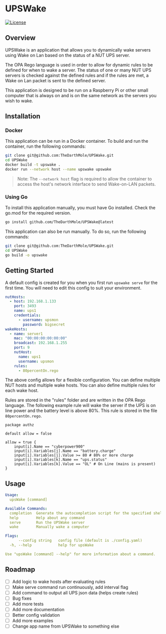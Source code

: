 # UPSWake

[![License](https://img.shields.io/badge/License-MIT-blue.svg)](LICENSE)

## Overview

UPSWake is an application that allows you to dynamically wake servers using Wake on Lan based on the status of a NUT UPS server.

The OPA Rego language is used in order to allow for dynamic rules to be defined for when to wake a server. The status of one or many NUT UPS servers is checked against the defined rules and if the rules are met, a Wake on Lan packet is sent to the defined server.

This application is designed to be run on a Raspberry Pi or other small computer that is always on and is on the same network as the servers you wish to wake.

## Installation

### Docker

This application can be run in a Docker container. To build and run the container, run the following commands:

```bash
git clone git@github.com:TheDarthMole/UPSWake.git
cd UPSWake
docker build -t upswake .
docker run --network host --name upswake upswake
```
> Note: The `--network host` flag is required to allow the container to access the host's network interface to send Wake-on-LAN packets.

### Using Go

To install this application manually, you must have Go installed. Check the go.mod for the required version.

```bash
go install github.com/TheDarthMole/UPSWake@latest
```

This application can also be run manually. To do so, run the following commands:

```bash
git clone git@github.com:TheDarthMole/UPSWake.git
cd UPSWake
go build -o upswake
```

## Getting Started

A default config is created for you when you first run `upswake serve` for the first time. You will need to edit this config to suit your environment.

```yaml
nutHosts:
  - host: 192.168.1.133
    port: 3493
    name: ups1
    credentials:
      - username: upsmon
        password: bigsecret
wakeHosts:
  - name: server1
    mac: "00:00:00:00:00:00"
    broadcast: 192.168.1.255
    port: 9
    nutHost:
      name: ups1
      username: upsmon
    rules:
      - 80percentOn.rego
```

The above config allows for a flexible configuration. You can define multiple NUT hosts and multiple wake hosts. You can also define multiple rules for each wake host.

Rules are stored in the "rules" folder and are written in the OPA Rego language. The following example rule will wake the server if the UPS is on line power and the battery level is above 80%. This rule is stored in the file `80percentOn.rego`.

```rego
package authz

default allow = false

allow = true {
	input[i].Name == "cyberpower900"
	input[i].Variables[j].Name == "battery.charge"
	input[i].Variables[j].Value >= 80 # 80% or more charge
	input[i].Variables[k].Name == "ups.status"
	input[i].Variables[k].Value == "OL" # On Line (mains is present)
}
```

## Usage

```yaml
Usage:
  upsWake [command]

Available Commands:
  completion  Generate the autocompletion script for the specified shell
  help        Help about any command
  serve       Run the UPSWake server
  wake        Manually wake a computer

Flags:
      --config string   config file (default is ./config.yaml)
  -h, --help            help for upsWake

Use "upsWake [command] --help" for more information about a command.
```

## Roadmap

- [ ] Add logic to wake hosts after evaluating rules
- [ ] Make serve command run continuously, add interval flag
- [ ] Add command to output all UPS json data (helps create rules)
- [ ] Bug fixes
- [ ] Add more tests
- [ ] Add more documentation
- [ ] Better config validation
- [ ] Add more examples
- [ ] Change app name from UPSWake to something else
